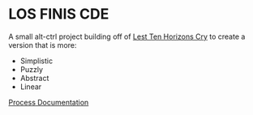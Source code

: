 # LOS FINIS CDE

A small alt-ctrl project building off of [Lest Ten Horizons Cry](https://www.mouseandthebillionaire.com/lthc/) to create a version that is more:

- Simplistic
- Puzzly
- Abstract
- Linear

[Process Documentation](docs/Process/)